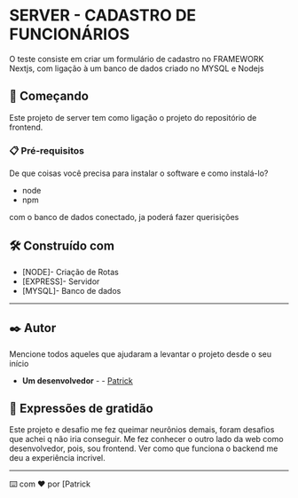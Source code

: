 # SERVER - CADASTRO DE FUNCIONÁRIOS 

O teste consiste em criar um formulário de cadastro no FRAMEWORK Nextjs, com ligação à um banco de dados criado no MYSQL e Nodejs

## 🚀 Começando

Este projeto de server tem como ligação o projeto do repositório de frontend.


### 📋 Pré-requisitos

De que coisas você precisa para instalar o software e como instalá-lo?
* node
* npm

com o banco de dados conectado, ja poderá fazer querisições





## 🛠️ Construído com




* [NODE]- Criação de Rotas
* [EXPRESS]- Servidor
* [MYSQL]- Banco de dados

--------



## ✒️ Autor

Mencione todos aqueles que ajudaram a levantar o projeto desde o seu início

* **Um desenvolvedor** -  - [Patrick](https://www.linkedin.com/in/patricktavares20/)

## 🎁 Expressões de gratidão

Este projeto e desafio me fez queimar neurônios demais, foram desafios que achei q não iria conseguir. Me fez conhecer o outro lado da web como desenvolvedor, pois, sou frontend. Ver como que funciona o backend me deu a experiência incrivel. 

---
⌨️ com ❤️ por [Patrick